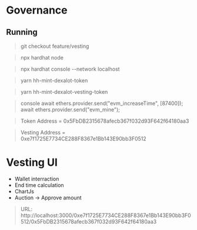 # Governance

## Running

> git checkout feature/vesting

> npx hardhat node

> npx hardhat console --network localhost

> yarn hh-mint-dexalot-token

> yarn hh-mint-dexalot-vesting-token

> console
> await ethers.provider.send("evm_increaseTime", [87400]);
> await ethers.provider.send("evm_mine");

> Token Address =  0x5FbDB2315678afecb367f032d93F642f64180aa3

> Vesting Address =  0xe7f1725E7734CE288F8367e1Bb143E90bb3F0512


# Vesting UI
- Wallet interraction
- End time calculation
- ChartJs
- Auction -> Approve amount

> URL: http://localhost:3000/0xe7f1725E7734CE288F8367e1Bb143E90bb3F0512/0x5FbDB2315678afecb367f032d93F642f64180aa3